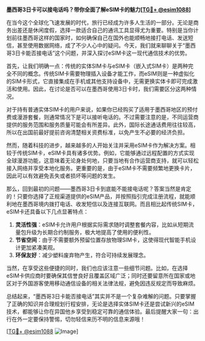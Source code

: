 **墨西哥3日卡可以接电话吗？带你全面了解eSIM卡的魅力[[TG💪+ @esim1088](https://t.me/s/esim1088)]**

在当今这个全球化飞速发展的时代，旅行已经成为许多人生活的一部分。无论是商务出差还是休闲度假，选择一款适合自己的通讯工具显得尤为重要。特别是当你计划前往墨西哥这样的国家时，如何确保自己在国外也能顺畅地接打电话、发送短信，甚至使用数据网络，成了不少人心中的疑问。今天，我们就来聊聊关于“墨西哥3日卡能否接电话”这个问题，并深入探讨eSIM卡这一现代通信技术的优势。

首先，让我们明确一点：传统的实体SIM卡与eSIM卡（嵌入式SIM卡）是两种完全不同的概念。传统SIM卡需要物理插入设备才能工作，而eSIM则是一种虚拟化的SIM卡形式，它直接集成在手机或其他支持设备中，无需更换实体卡即可完成激活和使用。因此，在讨论是否可以在墨西哥使用3日卡时，我们需要区分这两种情况。

对于持有普通实体SIM卡的用户来说，如果你已经购买了适用于墨西哥地区的预付费或漫游套餐，则通常情况下是可以接听电话的。不过需要注意的是，不同运营商提供的服务范围和服务质量可能会有所差异。此外，国际长途通话费用往往较高，所以在出国前最好提前咨询清楚相关资费标准，以免产生不必要的经济负担。

然而，随着科技的进步，越来越多的人开始关注并采用eSIM卡作为解决方案。相较于传统SIM卡，eSIM卡具有诸多优势。例如，它能够通过远程配置的方式实现全球漫游功能，这意味着无论身处何地，只要当地有合作运营商支持，就可以轻松接入网络并享受本地化服务。更重要的是，由于eSIM卡不需要频繁地更换卡片，因此可以有效避免丢失或者损坏等问题的发生。

那么，回到最初的问题——墨西哥3日卡到底能不能接电话呢？答案当然是肯定的！只要你选择了正规渠道提供的eSIM产品，并按照指引完成注册流程，就能顺利地在墨西哥境内拨打电话、收发短信以及连接互联网。而且相比起传统SIM卡，eSIM卡还具备以下几点显著特点：

1. **灵活性强**：eSIM卡允许用户根据实际需求随时调整套餐内容，比如从短期流量包升级为长期合约制服务，极大地提高了使用的便利性。
2. **节省空间**：由于不需要额外预留位置存放物理SIM卡，这使得现代智能手机设计更加紧凑美观。
3. **环保友好**：减少塑料废弃物产生，符合可持续发展理念。

当然，在享受这些便捷的同时，我们也应该注意一些细节问题。比如，在选择eSIM卡供应商时要确保其信誉良好且覆盖区域广泛；同时还要留意所在国家或地区对于外国游客使用移动通信设备的相关法律法规，避免因违反规定而导致麻烦。

总结起来，“墨西哥3日卡能否接电话”其实并不是一个复杂难解的问题。只要掌握了正确的知识并合理规划行程安排，无论是选择实体SIM卡还是尝试新兴的eSIM技术，都能够让你在异国他乡享受到稳定可靠的通信体验。最后提醒大家一句：出行在外一定要保持警惕，切勿轻信来历不明的信息来源哦！

[[TG💪+ @esim1088](https://t.me/s/esim1088) ![Image](https://i.postimg.cc/4NQfJmqS/Snipaste-2025-05-13-00-14-12.png)]